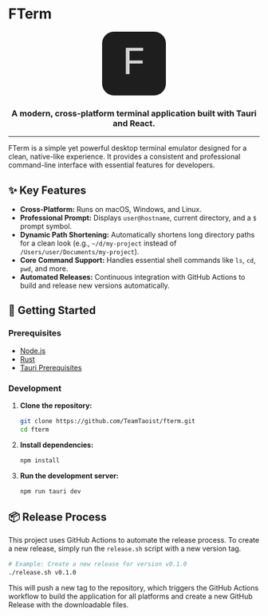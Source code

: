 # FTerm

<p align="center">
  <img src="./public/logo.png" alt="FTerm Logo" width="128">
</p>

<h3 align="center">A modern, cross-platform terminal application built with Tauri and React.</h3>

---

FTerm is a simple yet powerful desktop terminal emulator designed for a clean, native-like experience. It provides a consistent and professional command-line interface with essential features for developers.

## ✨ Key Features

- **Cross-Platform:** Runs on macOS, Windows, and Linux.
- **Professional Prompt:** Displays `user@hostname`, current directory, and a `$` prompt symbol.
- **Dynamic Path Shortening:** Automatically shortens long directory paths for a clean look (e.g., `~/d/my-project` instead of `/Users/user/Documents/my-project`).
- **Core Command Support:** Handles essential shell commands like `ls`, `cd`, `pwd`, and more.
- **Automated Releases:** Continuous integration with GitHub Actions to build and release new versions automatically.

## 🚀 Getting Started

### Prerequisites

- [Node.js](https://nodejs.org/en/)
- [Rust](https://www.rust-lang.org/tools/install)
- [Tauri Prerequisites](https://tauri.app/v1/guides/getting-started/prerequisites)

### Development

1.  **Clone the repository:**
    ```bash
    git clone https://github.com/TeamTaoist/fterm.git
    cd fterm
    ```

2.  **Install dependencies:**
    ```bash
    npm install
    ```

3.  **Run the development server:**
    ```bash
    npm run tauri dev
    ```

## 📦 Release Process

This project uses GitHub Actions to automate the release process. To create a new release, simply run the `release.sh` script with a new version tag.

```bash
# Example: Create a new release for version v0.1.0
./release.sh v0.1.0
```

This will push a new tag to the repository, which triggers the GitHub Actions workflow to build the application for all platforms and create a new GitHub Release with the downloadable files.
